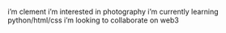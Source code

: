 i’m clement
i’m interested in photography
i’m currently learning python/html/css
i’m looking to collaborate on web3
